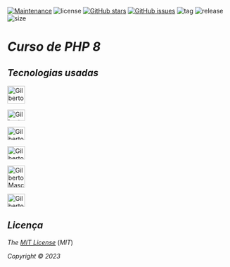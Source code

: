 [![Maintenance](https://img.shields.io/badge/Maintained%3F-yes-green.svg)](https://Gilberto-Mascena/course-PHP)
![license](https://img.shields.io/github/license/Gilberto-Mascena/course-PHP)
[![GitHub stars](https://img.shields.io/github/stars/Gilberto-Mascena/course-PHP)](https://GitHub.com/Gilberto-Mascena/course-PHP)
[![GitHub issues](https://img.shields.io/github/issues/Gilberto-Mascena/course-PHP)](https://GitHub.com/Gilberto-Mascena/course-PHP)
![tag](https://img.shields.io/github/v/release/Gilberto-Mascena/course-PHP?include_prereleases)
![release](https://img.shields.io/github/release-date/Gilberto-Mascena/course-PHP)
![size](https://img.shields.io/github/repo-size/Gilberto-Mascena/course-PHP)

# *Curso de PHP 8*

## *Tecnologias usadas*

  <img align="center" alt="Gilberto Mascena-docker" heitght="25" width="40"   
  src="https://cdn.jsdelivr.net/gh/devicons/devicon@latest/icons/docker/docker-original-wordmark.svg" />          
            
  <img align="center" alt="Gilberto Mascena-html" height="25" width="40"  
  src="https://cdn.jsdelivr.net/gh/devicons/devicon@latest/icons/html5/html5-original-wordmark.svg" />          
   
  <img align="center" alt="Gilberto Mascena-css" height="30" width="40"   
  src="https://cdn.jsdelivr.net/gh/devicons/devicon@latest/icons/css3/css3-original-wordmark.svg" />          
          
  <img align="center" alt="Gilberto Mascena-php" height="30" width="40"   
  src="https://cdn.jsdelivr.net/gh/devicons/devicon@latest/icons/php/php-original.svg" />          
          
  <img align="center" alt="Gilberto Mascena-js" height="50" width="40"   
  src="https://cdn.jsdelivr.net/gh/devicons/devicon@latest/icons/javascript/javascript-original.svg" />          
          
  <img align="center" alt="Gilberto Mascena-git" height="30" width="40"
   src="https://cdn.jsdelivr.net/gh/devicons/devicon@latest/icons/git/git-original.svg" />  

   ##

   ## *Licença* 

*The* [*MIT License*](LICENSE.md) (*MIT*)

*Copyright :copyright: 2023* 
##